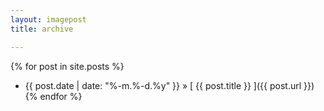 ```yaml
---
layout: imagepost
title: archive

---
```

<style> ul {
	margin: 0;
} </style>


{% for post in site.posts %}
  * {{ post.date | date: "%-m.%-d.%y" }} &raquo; [ {{ post.title }} ]({{ post.url }})
{% endfor %}